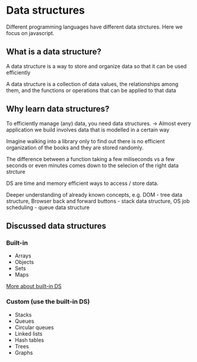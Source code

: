 # Data structures
Different programming languages have different data strctures. Here we focus on javascript.

## What is a data structure?
A data structure is a way to store and organize data so that it can be used efficiently

A data structure is a collection of data values, the relationships among them, and the functions or operations that can be applied to that data

## Why learn data structures?
To efficiently manage (any) data, you need data structures. -> Almost every application we build involves data that is modelled in a certain way

Imagine walking into a library only to find out there is no efficient organization of the books and they are stored randomly.

The difference between a function taking a few miliseconds vs a few seconds or even minutes comes down to the selecion of the right data strcture

DS are time and memory efficient ways to access / store data.

Deeper understanding of already known concepts, e.g. DOM - tree data structure, Browser back and forward buttons - stack data structure, OS job scheduling - queue data structure


## Discussed data structures
### Built-in
- Arrays
- Objects
- Sets
- Maps

[More about built-in DS](./build-in/README.md)

### Custom (use the built-in DS)
- Stacks
- Queues
- Circular queues
- Linked lists
- Hash tables
- Trees
- Graphs


